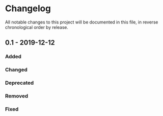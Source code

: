 # Changelog

All notable changes to this project will be documented in this file, in reverse chronological order by release.

## 0.1 - 2019-12-12

### Added

### Changed

### Deprecated

### Removed

### Fixed